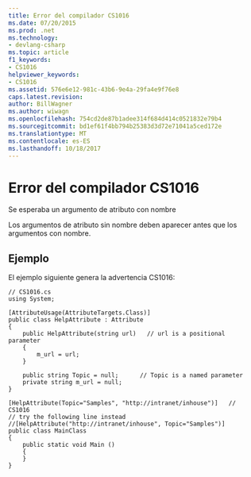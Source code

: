 ```yaml
---
title: Error del compilador CS1016
ms.date: 07/20/2015
ms.prod: .net
ms.technology:
- devlang-csharp
ms.topic: article
f1_keywords:
- CS1016
helpviewer_keywords:
- CS1016
ms.assetid: 576e6e12-981c-43b6-9e4a-29fa4e9f76e8
caps.latest.revision: 
author: BillWagner
ms.author: wiwagn
ms.openlocfilehash: 754cd2de87b1adee314f684d414c0521832e79b4
ms.sourcegitcommit: bd1ef61f4bb794b25383d3d72e71041a5ced172e
ms.translationtype: MT
ms.contentlocale: es-ES
ms.lasthandoff: 10/18/2017
---
```

# <a name="compiler-error-cs1016"></a>Error del compilador CS1016
Se esperaba un argumento de atributo con nombre  
  
 Los argumentos de atributo sin nombre deben aparecer antes que los argumentos con nombre.  
  
## <a name="example"></a>Ejemplo  
 El ejemplo siguiente genera la advertencia CS1016:  
  
```  
// CS1016.cs  
using System;  
  
[AttributeUsage(AttributeTargets.Class)]  
public class HelpAttribute : Attribute  
{  
    public HelpAttribute(string url)   // url is a positional parameter  
    {  
        m_url = url;  
    }  
  
    public string Topic = null;      // Topic is a named parameter  
    private string m_url = null;  
}  
  
[HelpAttribute(Topic="Samples", "http://intranet/inhouse")]   // CS1016  
// try the following line instead  
//[HelpAttribute("http://intranet/inhouse", Topic="Samples")]  
public class MainClass  
{  
    public static void Main ()  
    {  
    }  
}  
```
